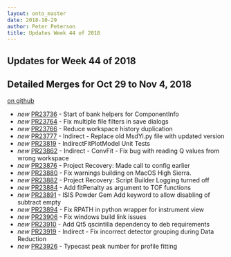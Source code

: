 ```yaml
---
layout: onto_master
date: 2018-10-29
author: Peter Peterson
title: Updates Week 44 of 2018
---
```

Updates for Week 44 of 2018
---------------------------

Detailed Merges for Oct 29 to Nov 4, 2018
-----------------------------------------
[on github](https://github.com/mantidproject/mantid/pulls?q=is%3Apr+merged%3A2018-10-30..2018-11-04)

* *new* [PR23736](https://github.com/mantidproject/mantid/pull/23736) - Start of bank helpers for ComponentInfo
* *new* [PR23764](https://github.com/mantidproject/mantid/pull/23764) - Fix multiple file filters in save dialogs
* *new* [PR23766](https://github.com/mantidproject/mantid/pull/23766) - Reduce workspace history duplication
* *new* [PR23777](https://github.com/mantidproject/mantid/pull/23777) - Indirect - Replace old MsdYi.py file with updated version
* *new* [PR23819](https://github.com/mantidproject/mantid/pull/23819) - IndirectFitPlotModel Unit Tests
* *new* [PR23862](https://github.com/mantidproject/mantid/pull/23862) - Indirect - ConvFit - Fix bug with reading Q values from wrong workspace
* *new* [PR23876](https://github.com/mantidproject/mantid/pull/23876) - Project Recovery: Made call to config earlier
* *new* [PR23880](https://github.com/mantidproject/mantid/pull/23880) - Fix warnings building on MacOS High Sierra.
* *new* [PR23882](https://github.com/mantidproject/mantid/pull/23882) - Project Recovery: Script Builder Logging turned off
* *new* [PR23884](https://github.com/mantidproject/mantid/pull/23884) - Add fitPenalty as argument to TOF functions
* *new* [PR23891](https://github.com/mantidproject/mantid/pull/23891) - ISIS Powder Gem Add keyword to allow disabling of subtract empty
* *new* [PR23894](https://github.com/mantidproject/mantid/pull/23894) - Fix RPATH in python wrapper for instrument view
* *new* [PR23906](https://github.com/mantidproject/mantid/pull/23906) - Fix windows build link issues
* *new* [PR23910](https://github.com/mantidproject/mantid/pull/23910) - Add Qt5 qscintilla dependency to deb requirements
* *new* [PR23919](https://github.com/mantidproject/mantid/pull/23919) - Indirect - Fix incorrect detector grouping during Data Reduction
* *new* [PR23926](https://github.com/mantidproject/mantid/pull/23926) - Typecast peak number for profile fitting
